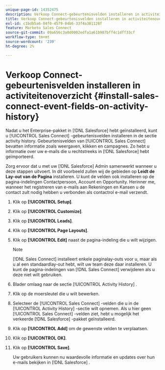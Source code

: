 ```yaml
---
unique-page-id: 14352475
description: Verkoop Connect-gebeurtenisvelden installeren in activiteitenoverzicht - Marketo-documenten - Productdocumentatie
title: Verkoop Connect-gebeurtenisvelden installeren in activiteitenoverzicht
exl-id: c1bdb5a6-04f0-4579-84b6-33f4a301128f
feature: Marketo Sales Connect
source-git-commit: 09a656c3a0d0002edfa1a61b987bff4c1dff33cf
workflow-type: tm+mt
source-wordcount: '239'
ht-degree: 2%

---
```


# Verkoop Connect-gebeurtenisvelden installeren in activiteitenoverzicht {#install-sales-connect-event-fields-on-activity-history}

Nadat u het Enterprise-pakket in [!DNL Salesforce] hebt geïnstalleerd, kunt u [!UICONTROL Sales Connect] -gebeurtenisvelden installeren in de sectie activity history. Gebeurtenisvelden van [!UICONTROL Sales Connect] bevatten informatie zoals weergaven, klikken en campagnes. Zo hebt u informatie over uw e-mails die u rechtstreeks in [!DNL Salesforce] hebt geïmporteerd.

Zorg ervoor dat u met uw [!DNL Salesforce] Admin samenwerkt wanneer u deze stappen uitvoert. In dit voorbeeld zullen wij de gebieden op **Leidt de Lay-out van de Pagina** installeren. U kunt de velden ook installeren op de pagina-indelingen Contactpersoon, Account en Opportunity. Herinner me, wanneer het registreren van e-mails aan Rekeningen en Kansen u de contact zult nodig hebben u verbonden als contactrol e-mail verzendt.

1. Klik op **[!UICONTROL Setup]**.
1. Klik op **[!UICONTROL Customize]**.
1. Klik op **[!UICONTROL Leads]**.
1. Klik op **[!UICONTROL Page Layouts]**.
1. Klik op **[!UICONTROL Edit]** naast de pagina-indeling die u wilt wijzigen.

   >[!NOTE]
   >
   >[!DNL Sales Connect] installeert enkele paginalay-outs voor u, maar als u al een standaardlay-out hebt, wilt uw team deze daar installeren. U kunt de pagina-indelingen van [!DNL Sales Connect] verwijderen als u deze niet wilt gebruiken.

1. Blader omlaag naar de sectie [!UICONTROL Activity History] .
1. Klik op de moersleutel die u wilt bewerken.
1. Selecteer de [!UICONTROL Sales Connect] -velden die u in de [!UICONTROL Activity History] -sectie wilt opnemen. Als u hier geen [!UICONTROL Sales Connect] -velden ziet, hebt u mogelijk het verkeerde [!DNL Salesforce] -pakket geïnstalleerd.
1. Klik op **[!UICONTROL Add]** om de gewenste velden te verplaatsen.
1. Klik op **[!UICONTROL OK]**.
1. Klik op **[!UICONTROL Save]**.

   Uw gebruikers kunnen nu waardevolle informatie en updates over hun e-mails bekijken in [!DNL Salesforce] .
